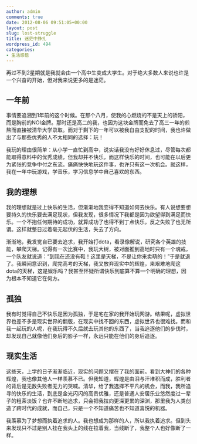 ```yaml
---
author: admin
comments: true
date: 2012-08-06 09:51:05+00:00
layout: post
slug: lost-struggle
title: 迷茫中挣扎
wordpress_id: 494
categories:
- 生活感悟
---
```


再过不到2星期就是我就会由一个高中生变成大学生。对于绝大多数人来说也许是一个兴奋的开始，但对我来说更多的是迷茫。


## 一年前


事情要追溯到1年前的这个时候。在那个八月，使我的心燃烧的不是天上的骄阳，而是胸前的NOI金牌。那时还是高二的我，也因为这块金牌而免去了高三一年的煎熬而直接被清华大学录取。而对于剩下的一年可以被我自由支配的时间，我也许做出了与那些优秀的人不太相同的选择：玩！

我玩的理由很简单：从小学一直忙到高中，说实话我没有好好休息过，尽管每次都能取得意料中的优秀成绩，但我却并不快乐，而这样快乐的时间，也可能在以后更为紧张的竞争中付之东流。痛痛快快地玩这件事，也许只有这一次机会。就这样，我在一年中玩游戏，学音乐，学习信息学中自己喜欢的东西。


## 我的理想


我的理想就是过上快乐的生活，但渐渐地我变得不知道如何去快乐。有人说想要想要持久的快乐要去满足现状，但我发现，很多情况下我都是因为欲望得到满足而快乐。一个不抱任何期待的成功，就算成功了也得不到丁点快乐，反之失败了也无所谓。这样就整日过着毫无起伏的生活，失去了方向。

渐渐地，我发觉自已要去追求，我开始打dota，看录像解说，研究各个英雄的技能，攀爬天梯。记得有一次比赛中，我玩大树，被对面推到高地时只有一个魂戒，一个队友就说道：“到现在还没有鞋！这里是天梯，不是让你来卖萌的！”于是就退了。我瞬间意识到，爬完高考的天梯，我又放弃现实中的辉煌，来艰难地爬这dota的天梯，这是娱乐吗？我甚至怀疑所谓快乐到底算不算一个明确的理想，因为根本不知道它在何方。


## 孤独


我有时觉得自己不快乐是因为孤独，于是宅在家的我开始玩网游。结果呢，虚拟世界也差不多是现实世界的翻版，在现实中找不回的东西，虚拟世界也很难找。而和我一起玩的人呢，在我玩得不久后就去玩其他的东西了，当我追逐他们的步伐时，却发现自己就像他们身后的影子一样，永远只能在他们的身后追逐。


## 现实生活


这些天，上学的日子渐渐临近，现实的问题又摆在了我的面前。看到大神们的各种辉煌，我也像其他人一样羡慕不已。但我知道，辉煌是由泪与汗堆积而成，胜利者的背后是无数失败者无力的哭喊。清华，给了我选择不平凡的机会，而我，我所追寻的快乐的生活，到底是金光闪闪的高贵优雅，还是普通人安居乐业悠然度过一辈子的粗茶淡饭？也许不断地追求，只会把我拉向更深更累的深渊，那里我为人类创造了跨时代的成就，而自己，只是一个不知道痛苦也不知道喜悦的机器。

我羡慕为了梦想而执着追求的人。我也想成为那样的人，所以我执着追求。但到头来发现只不过是别人挂在我头上的线在拉着我，当线断了，我整个人也好像断了一样。
